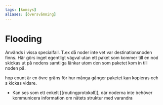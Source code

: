 ```yaml
---
tags: [komsys]
aliases: [översvämning]
---
```

# Flooding
Används i vissa specialfall. T.ex då noder inte vet var destinationsnoden finns. 
Här görs inget egentligt vägval utan ett paket som kommer till en nod skickas ut på nodens samtliga länkar utom den som paketet kom in till noden på.

hop count är en övre gräns för hur många gånger paketet kan kopieras och s kickas vidare. 

- Kan ses som ett enkelt [[routingprotokoll]], där noderna inte behöver kommunicera information om nätets struktur med varandra
